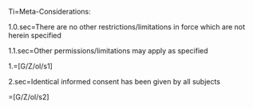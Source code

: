 Ti=Meta-Considerations:			

1.0.sec=There are no other restrictions/limitations in force which are not herein specified			

1.1.sec=Other permissions/limitations may apply as specified		

1.=[G/Z/ol/s1]

2.sec=Identical informed consent has been given by all subjects			

=[G/Z/ol/s2]